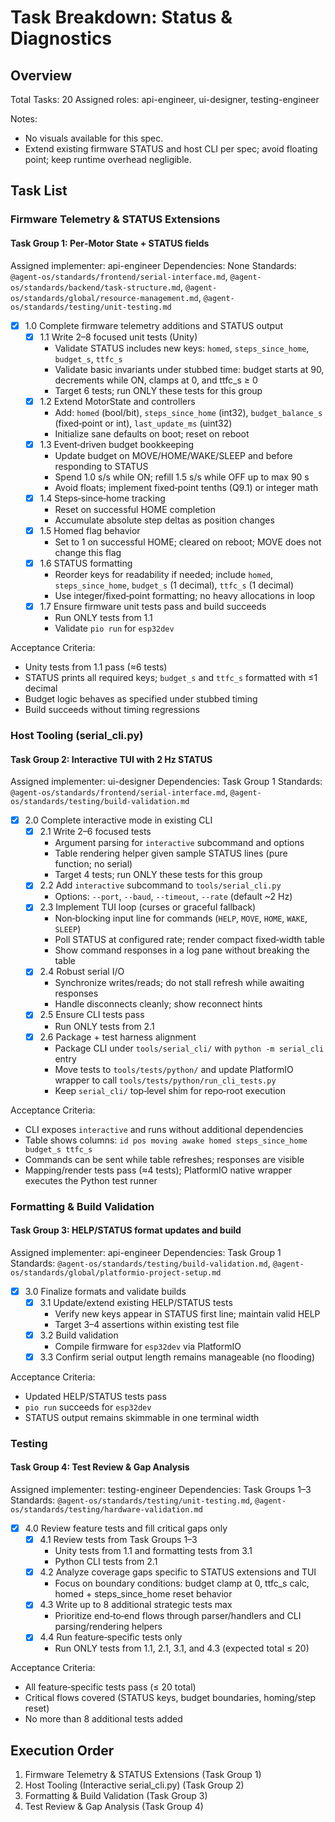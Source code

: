 # Task Breakdown: Status & Diagnostics

## Overview
Total Tasks: 20
Assigned roles: api-engineer, ui-designer, testing-engineer

Notes:
- No visuals available for this spec.
- Extend existing firmware STATUS and host CLI per spec; avoid floating point; keep runtime overhead negligible.

## Task List

### Firmware Telemetry & STATUS Extensions

#### Task Group 1: Per‑Motor State + STATUS fields
Assigned implementer: api-engineer
Dependencies: None
Standards: `@agent-os/standards/frontend/serial-interface.md`, `@agent-os/standards/backend/task-structure.md`, `@agent-os/standards/global/resource-management.md`, `@agent-os/standards/testing/unit-testing.md`

- [x] 1.0 Complete firmware telemetry additions and STATUS output
  - [x] 1.1 Write 2–8 focused unit tests (Unity)
    - Validate STATUS includes new keys: `homed`, `steps_since_home`, `budget_s`, `ttfc_s`
    - Validate basic invariants under stubbed time: budget starts at 90, decrements while ON, clamps at 0, and ttfc_s ≥ 0
    - Target 6 tests; run ONLY these tests for this group
  - [x] 1.2 Extend MotorState and controllers
    - Add: `homed` (bool/bit), `steps_since_home` (int32), `budget_balance_s` (fixed‑point or int), `last_update_ms` (uint32)
    - Initialize sane defaults on boot; reset on reboot
  - [x] 1.3 Event‑driven budget bookkeeping
    - Update budget on MOVE/HOME/WAKE/SLEEP and before responding to STATUS
    - Spend 1.0 s/s while ON; refill 1.5 s/s while OFF up to max 90 s
    - Avoid floats; implement fixed‑point tenths (Q9.1) or integer math
  - [x] 1.4 Steps‑since‑home tracking
    - Reset on successful HOME completion
    - Accumulate absolute step deltas as position changes
  - [x] 1.5 Homed flag behavior
    - Set to 1 on successful HOME; cleared on reboot; MOVE does not change this flag
  - [x] 1.6 STATUS formatting
    - Reorder keys for readability if needed; include `homed`, `steps_since_home`, `budget_s` (1 decimal), `ttfc_s` (1 decimal)
    - Use integer/fixed‑point formatting; no heavy allocations in loop
  - [x] 1.7 Ensure firmware unit tests pass and build succeeds
    - Run ONLY tests from 1.1
    - Validate `pio run` for `esp32dev`

Acceptance Criteria:
- Unity tests from 1.1 pass (≈6 tests)
- STATUS prints all required keys; `budget_s` and `ttfc_s` formatted with ≤1 decimal
- Budget logic behaves as specified under stubbed timing
- Build succeeds without timing regressions

### Host Tooling (serial_cli.py)

#### Task Group 2: Interactive TUI with 2 Hz STATUS
Assigned implementer: ui-designer
Dependencies: Task Group 1
Standards: `@agent-os/standards/frontend/serial-interface.md`, `@agent-os/standards/testing/build-validation.md`

- [x] 2.0 Complete interactive mode in existing CLI
  - [x] 2.1 Write 2–6 focused tests
    - Argument parsing for `interactive` subcommand and options
    - Table rendering helper given sample STATUS lines (pure function; no serial)
    - Target 4 tests; run ONLY these tests for this group
  - [x] 2.2 Add `interactive` subcommand to `tools/serial_cli.py`
    - Options: `--port`, `--baud`, `--timeout`, `--rate` (default ~2 Hz)
  - [x] 2.3 Implement TUI loop (curses or graceful fallback)
    - Non‑blocking input line for commands (`HELP`, `MOVE`, `HOME`, `WAKE`, `SLEEP`)
    - Poll STATUS at configured rate; render compact fixed‑width table
    - Show command responses in a log pane without breaking the table
  - [x] 2.4 Robust serial I/O
    - Synchronize writes/reads; do not stall refresh while awaiting responses
    - Handle disconnects cleanly; show reconnect hints
  - [x] 2.5 Ensure CLI tests pass
    - Run ONLY tests from 2.1
  - [x] 2.6 Package + test harness alignment
    - Package CLI under `tools/serial_cli/` with `python -m serial_cli` entry
    - Move tests to `tools/tests/python/` and update PlatformIO wrapper to call `tools/tests/python/run_cli_tests.py`
    - Keep `serial_cli/` top‑level shim for repo‑root execution

Acceptance Criteria:
- CLI exposes `interactive` and runs without additional dependencies
- Table shows columns: `id pos moving awake homed steps_since_home budget_s ttfc_s`
- Commands can be sent while table refreshes; responses are visible
- Mapping/render tests pass (≈4 tests); PlatformIO native wrapper executes the Python test runner

### Formatting & Build Validation

#### Task Group 3: HELP/STATUS format updates and build
Assigned implementer: api-engineer
Dependencies: Task Group 1
Standards: `@agent-os/standards/testing/build-validation.md`, `@agent-os/standards/global/platformio-project-setup.md`

- [x] 3.0 Finalize formats and validate builds
  - [x] 3.1 Update/extend existing HELP/STATUS tests
    - Verify new keys appear in STATUS first line; maintain valid HELP
    - Target 3–4 assertions within existing test file
  - [x] 3.2 Build validation
    - Compile firmware for `esp32dev` via PlatformIO
  - [x] 3.3 Confirm serial output length remains manageable (no flooding)

Acceptance Criteria:
- Updated HELP/STATUS tests pass
- `pio run` succeeds for `esp32dev`
- STATUS output remains skimmable in one terminal width

### Testing

#### Task Group 4: Test Review & Gap Analysis
Assigned implementer: testing-engineer
Dependencies: Task Groups 1–3
Standards: `@agent-os/standards/testing/unit-testing.md`, `@agent-os/standards/testing/hardware-validation.md`

- [x] 4.0 Review feature tests and fill critical gaps only
  - [x] 4.1 Review tests from Task Groups 1–3
    - Unity tests from 1.1 and formatting tests from 3.1
    - Python CLI tests from 2.1
  - [x] 4.2 Analyze coverage gaps specific to STATUS extensions and TUI
    - Focus on boundary conditions: budget clamp at 0, ttfc_s calc, homed + steps_since_home reset behavior
  - [x] 4.3 Write up to 8 additional strategic tests max
    - Prioritize end‑to‑end flows through parser/handlers and CLI parsing/rendering helpers
  - [x] 4.4 Run feature‑specific tests only
    - Run ONLY tests from 1.1, 2.1, 3.1, and 4.3 (expected total ≤ 20)

Acceptance Criteria:
- All feature‑specific tests pass (≤ 20 total)
- Critical flows covered (STATUS keys, budget boundaries, homing/step reset)
- No more than 8 additional tests added

## Execution Order
1. Firmware Telemetry & STATUS Extensions (Task Group 1)
2. Host Tooling (Interactive serial_cli.py) (Task Group 2)
3. Formatting & Build Validation (Task Group 3)
4. Test Review & Gap Analysis (Task Group 4)
